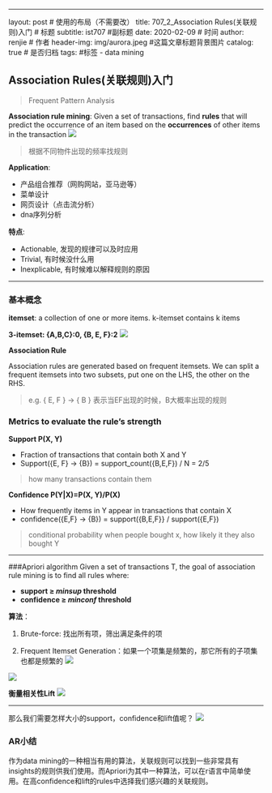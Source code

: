 ---
layout:     post                    # 使用的布局（不需要改）
title:      707_2_Association Rules(关联规则)入门          # 标题 
subtitle:   ist707 #副标题
date:       2020-02-09              # 时间
author:     renjie                      # 作者
header-img: img/aurora.jpeg    #这篇文章标题背景图片
catalog: true                       # 是否归档
tags:                               #标签
    - data mining
    
## Association Rules(关联规则)入门

> Frequent Pattern Analysis

**Association rule mining**: Given a set of transactions, find **rules** that will predict the occurrence of an item based on the **occurrences** of other items in the transaction
 ![](https://tva1.sinaimg.cn/large/0082zybpgy1gbqiy2bcd1j30mh08fgn6.jpg)
> 根据不同物件出现的频率找规则

**Application**:

- 产品组合推荐（网购网站，亚马逊等）
- 菜单设计
- 网页设计（点击流分析）
- dna序列分析

**特点**:

- Actionable, 发现的规律可以及时应用
- Trivial, 有时候没什么用
- Inexplicable, 有时候难以解释规则的原因

***

### 基本概念

**itemset**: a collection of one or more items. k-itemset contains k items
          
**3-itemset: {A,B,C}:0, {B, E, F}:2**
![](https://tva1.sinaimg.cn/large/0082zybpgy1gbqj6iowwbj30in0clgmx.jpg)

**Association Rule**

Association rules are generated based on frequent itemsets. We can split a frequent itemsets into two subsets, put one on the LHS, the other on the RHS.
> e.g. { E, F } -> { B } 表示当EF出现的时候，B大概率出现的规则

### Metrics to evaluate the rule’s strength

**Support  P(X, Y)**

- Fraction of transactions that contain both X and Y
- Support({E, F} -> {B}) = support_count({B,E,F}) / N = 2/5

> how many transactions contain them

**Confidence P(Y|X)=P(X, Y)/P(X)**

- How frequently items in Y appear in transactions that contain X
- confidence({E,F} -> {B}) = support({B,E,F}} / support({E,F})

> conditional probability when people bought x, how likely it they also bought Y

***

###Apriori algorithm
Given a set of transactions T, the goal of association rule mining is to find all rules where:

- **support ≥ *minsup* threshold**
- **confidence ≥ *minconf* threshold**

**算法**：

1. Brute-force: 找出所有项，筛出满足条件的项

2. Frequent Itemset Generation：如果一个项集是频繁的，那它所有的子项集也都是频繁的
![](https://tva1.sinaimg.cn/large/0082zybpgy1gbqjld6xo2j30n40eywhq.jpg)

![](https://tva1.sinaimg.cn/large/0082zybpgy1gbqjo1knapj30lq0d6tb0.jpg)

**衡量相关性Lift**
![](https://tva1.sinaimg.cn/large/0082zybpgy1gbqjp2fuomj30jx07q3z3.jpg)

***
那么我们需要怎样大小的support，confidence和lift值呢？
![](https://tva1.sinaimg.cn/large/0082zybpgy1gbqjqm4dy6j30kb0bm3zy.jpg)

### AR小结
作为data mining的一种相当有用的算法，关联规则可以找到一些非常具有insights的规则供我们使用。而Apriori为其中一种算法，可以在r语言中简单使用。在高confidence和lift的rules中选择我们感兴趣的关联规则。
